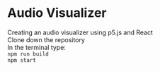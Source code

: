 # Audio Visualizer
Creating an audio visualizer using p5.js and React\
Clone down the repository\
In the terminal type:\
`npm run build`\
`npm start`
